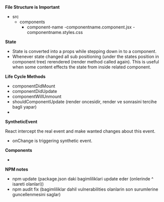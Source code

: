 **File Structure is Important**

- src
    - components
        - component-name
            -componentname.component.jsx
            -componentname.styles.css
       
**State**

- State is converted into a props while stepping down in to a component.       
- Whenever state changed all sub positioning (under the states position in component tree) rerendered (render method called again). This is useful when some content effects the state from inside related component.     

**Life Cycle Methods**

- componentDidMount
- componentDidUpdate
- componentWillUnmount
- shouldComponentUpdate (render oncesidir, render ve sonrasini tercihe bagli yapar)
- 

**SyntheticEvent**

React intercept the real event and make wanted changes about this event. 

- onChange is triggering synthetic event.


**Components**
 
 -  


**NPM notes**
 - npm update (package.json daki bagimliliklari update eder (onlerinde ^ isareti olanlari))
 - npm audit fix (bagimliliklar dahil vulnerabilities olanlarin son surumlerine guncellenmesini saglar)
 
